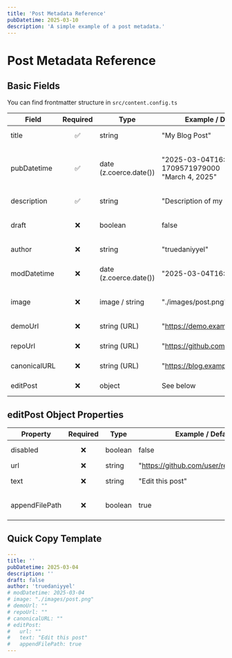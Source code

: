 ```yaml
---
title: 'Post Metadata Reference'
pubDatetime: 2025-03-10
description: 'A simple example of a post metadata.'
---
```


# Post Metadata Reference

## Basic Fields

You can find frontmatter structure in `src/content.config.ts`

| Field        | Required | Type                   | Example / Default                                          | Description                                              |
| ------------ | :------: | ---------------------- | ---------------------------------------------------------- | -------------------------------------------------------- |
| title        |    ✅    | string                 | "My Blog Post"                                             | 1-100 characters                                         |
| pubDatetime  |    ✅    | date (z.coerce.date()) | "2025-03-04T16:06:19Z"<br>1709571979000<br>"March 4, 2025" | Can accept ISO 8601, timestamps, or natural date formats |
| description  |    ✅    | string                 | "Description of my post"                                   | 1-320 characters                                         |
| draft        |    ❌    | boolean                | false                                                      | If true, post won't be published                         |
| author       |    ❌    | string                 | "truedaniyyel"                                             | Defaults to SITE.AUTHOR                                  |
| modDatetime  |    ❌    | date (z.coerce.date()) | "2025-03-04T16:06:19Z"                                     | Optional modification date                               |
| image        |    ❌    | image / string         | "./images/post.png"                                        | Min size 1200×630px if provided                          |
| demoUrl      |    ❌    | string (URL)           | "https://demo.example.com"                                 | Must be a valid URL                                      |
| repoUrl      |    ❌    | string (URL)           | "https://github.com/user/repo"                             | Must be a valid URL                                      |
| canonicalURL |    ❌    | string (URL)           | "https://blog.example.com/post"                            | Must be a valid URL                                      |
| editPost     |    ❌    | object                 | See below                                                  | Post editing configuration                               |

## editPost Object Properties

| Property       | Required | Type    | Example / Default                        | Description                  |
| -------------- | :------: | ------- | ---------------------------------------- | ---------------------------- |
| disabled       |    ❌    | boolean | false                                    | Disable the edit button      |
| url            |    ❌    | string  | "https://github.com/user/repo/edit/main" | Edit URL                     |
| text           |    ❌    | string  | "Edit this post"                         | Edit button text             |
| appendFilePath |    ❌    | boolean | true                                     | Append file path to edit URL |

## Quick Copy Template

```yaml
---
title: ''
pubDatetime: 2025-03-04
description: ''
draft: false
author: 'truedaniyyel'
# modDatetime: 2025-03-04
# image: "./images/post.png"
# demoUrl: ""
# repoUrl: ""
# canonicalURL: ""
# editPost:
#   url: ""
#   text: "Edit this post"
#   appendFilePath: true
---
```
